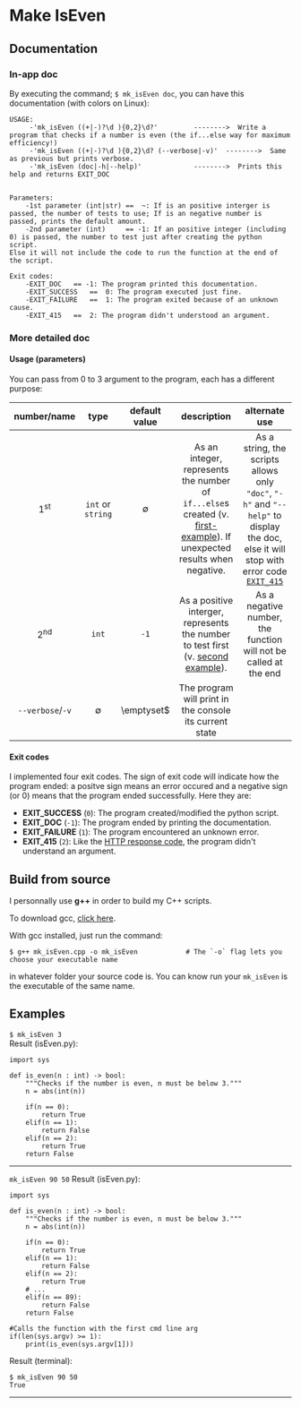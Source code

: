 # Make IsEven

## Documentation
### In-app doc
By executing the command; `$ mk_isEven doc`, you can have this documentation (with colors on Linux):
```
USAGE:
	 -'mk_isEven ((+|-)?\d ){0,2}\d?'		  -------->  Write a program that checks if a number is even (the if...else way for maximum efficiency!)
	 -'mk_isEven ((+|-)?\d ){0,2}\d? (--verbose|-v)'  -------->  Same as previous but prints verbose.
	 -'mk_isEven (doc|-h|--help)'			  -------->  Prints this help and returns EXIT_DOC


Parameters:
	-1st parameter (int|str) ==  ~: If is an positive interger is passed, the number of tests to use; If is an negative number is passed, prints the default amount.
	-2nd parameter (int)     == -1: If an positive integer (including 0) is passed, the number to test just after creating the python script. 
Else it will not include the code to run the function at the end of the script.

Exit codes:
	-EXIT_DOC	== -1: The program printed this documentation.
	-EXIT_SUCCESS	==  0: The program executed just fine.
	-EXIT_FAILURE	==  1: The program exited because of an unknown cause.
	-EXIT_415	==  2: The program didn't understood an argument.
```
### More detailed doc
#### Usage (parameters)
You can pass from 0 to 3 argument to the program, each has a different purpose:

|      number/name     |        type       | default value |  description  | alternate use |
|:--------------------:|:-----------------:|:-------------:|:-------------:|:-------------:|
|    1<sup>st</sup>    | `int` or `string` |  $\emptyset$  | As an integer, represents the number of `if...else`s created (v. [first-example](#first-ex)). If unexpected results when negative.  |   As a string, the scripts allows only `"doc"`, `"-h"` and `"--help"` to display the doc, else it will stop with error code [`EXIT_415`](#exit-codes)   |
|    2<sup>nd</sup>    |       `int`       |      `-1`     |  As a positive interger, represents the number to test first (v. [second example](#second-ex)).  | As a negative number, the function will not be called at the end |
|   `--verbose`/`-v`   |    $\emptyset$    |   \emptyset$  |  The program will print in the console its current state  |  |


#### Exit codes
I implemented four exit codes. The sign of exit code will indicate how the program ended: a positve sign means an error occured and a negative sign (or 0) means that the program ended successfully.
Here they are:
- **EXIT_SUCCESS** (`0`): The program created/modified the python script.
- **EXIT_DOC** (`-1`): The program ended by printing the documentation.
- **EXIT_FAILURE** (`1`): The program encountered an unknown error.
- **EXIT_415** (`2`): Like the [HTTP response code](https://developer.mozilla.org/en-US/docs/Web/HTTP/Status/415), the program didn't understand an argument.

## Build from source
I personnally use **g++** in order to build my C++ scripts.

To download gcc, [click here](https://gcc.gnu.org/).

With gcc installed, just run the command:  
```
$ g++ mk_isEven.cpp -o mk_isEven 			# The `-o` flag lets you choose your executable name
```
in whatever folder your source code is. You can know run your `mk_isEven` is the executable of the same name.

## Examples
<a name="first-ex"></a> 
`$ mk_isEven 3`  
Result (isEven.py):
```
import sys

def is_even(n : int) -> bool:
	"""Checks if the number is even, n must be below 3."""
	n = abs(int(n))

	if(n == 0):
		return True
	elif(n == 1):
		return False
	elif(n == 2):
		return True
	return False
```
________

<a name="second-ex"></a> 
`mk_isEven 90 50`
Result (isEven.py):
```
import sys

def is_even(n : int) -> bool:
	"""Checks if the number is even, n must be below 3."""
	n = abs(int(n))

	if(n == 0):
		return True
	elif(n == 1):
		return False
	elif(n == 2):
		return True
	# ...
	elif(n == 89):
		return False
	return False

#Calls the function with the first cmd line arg
if(len(sys.argv) >= 1):
	print(is_even(sys.argv[1]))
```

Result (terminal):
```
$ mk_isEven 90 50
True
```
________
